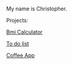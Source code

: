 My name is Christopher.

Projects:

[Bmi Calculator](https://github.com/KrzysztofBojarczuk/bmicalc/)

[To do list](https://github.com/KrzysztofBojarczuk/to-do-list/)

[Coffee App](https://github.com/KrzysztofBojarczuk/CoffeeApp/)
